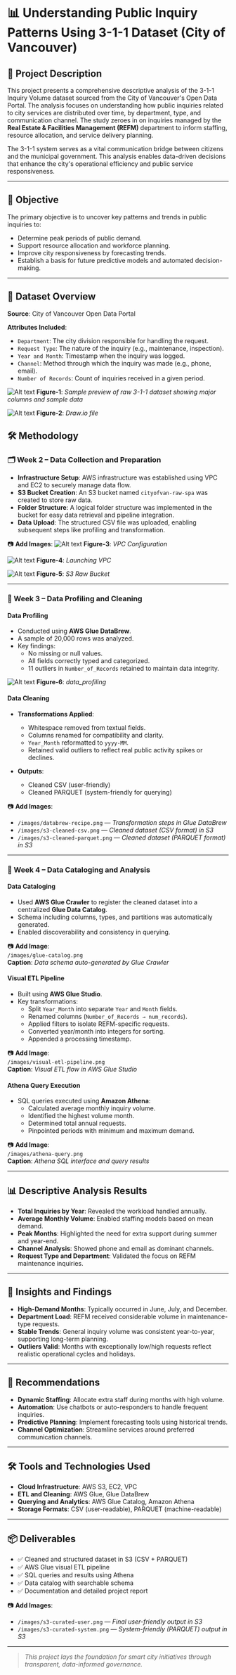 # 📊 Understanding Public Inquiry Patterns Using 3-1-1 Dataset (City of Vancouver)

## 📘 Project Description
This project presents a comprehensive descriptive analysis of the 3-1-1 Inquiry Volume dataset sourced from the City of Vancouver's Open Data Portal. The analysis focuses on understanding how public inquiries related to city services are distributed over time, by department, type, and communication channel. The study zeroes in on inquiries managed by the **Real Estate & Facilities Management (REFM)** department to inform staffing, resource allocation, and service delivery planning.

The 3-1-1 system serves as a vital communication bridge between citizens and the municipal government. This analysis enables data-driven decisions that enhance the city's operational efficiency and public service responsiveness.

---

## 🌟 Objective
The primary objective is to uncover key patterns and trends in public inquiries to:
- Determine peak periods of public demand.
- Support resource allocation and workforce planning.
- Improve city responsiveness by forecasting trends.
- Establish a basis for future predictive models and automated decision-making.

---

## 📂 Dataset Overview

**Source**: City of Vancouver Open Data Portal  

**Attributes Included**:
- `Department`: The city division responsible for handling the request.
- `Request Type`: The nature of the inquiry (e.g., maintenance, inspection).
- `Year and Month`: Timestamp when the inquiry was logged.
- `Channel`: Method through which the inquiry was made (e.g., phone, email).
- `Number of Records`: Count of inquiries received in a given period.

![Alt text](https://raw.githubusercontent.com/Spandana1494/data-analyst-spandana/main/images/csv.png)
**Figure-1**: _Sample preview of raw 3-1-1 dataset showing major columns and sample data_

![Alt text](https://raw.githubusercontent.com/Spandana1494/data-analyst-spandana/main/images/draw_io.png)
**Figure-2**: _Draw.io file_

## 🛠️ Methodology

### 🗂 Week 2 – Data Collection and Preparation
- **Infrastructure Setup**: AWS infrastructure was established using VPC and EC2 to securely manage data flow.
- **S3 Bucket Creation**: An S3 bucket named `cityofvan-raw-spa` was created to store raw data.
- **Folder Structure**: A logical folder structure was implemented in the bucket for easy data retrieval and pipeline integration.
- **Data Upload**: The structured CSV file was uploaded, enabling subsequent steps like profiling and transformation.

📷 **Add Images**:
![Alt text](https://raw.githubusercontent.com/Spandana1494/data-analyst-spandana/main/images/VPC_configuration.png)
**Figure-3**: _VPC Configuration_

![Alt text](https://raw.githubusercontent.com/Spandana1494/data-analyst-spandana/main/images/Launching_VPC.png)
**Figure-4**: _Launching VPC_

![Alt text](https://raw.githubusercontent.com/Spandana1494/data-analyst-spandana/main/images/S3_raw_bucket.png)
**Figure-5**: _S3 Raw Bucket_

---

### 🔬 Week 3 – Data Profiling and Cleaning

#### Data Profiling
- Conducted using **AWS Glue DataBrew**.
- A sample of 20,000 rows was analyzed.
- Key findings:
  - No missing or null values.
  - All fields correctly typed and categorized.
  - 11 outliers in `Number_of_Records` retained to maintain data integrity.

![Alt text](https://raw.githubusercontent.com/Spandana1494/data-analyst-spandana/main/images/S3_raw_bucket.png)
**Figure-6**: _data_profiling_

#### Data Cleaning
- **Transformations Applied**:
  - Whitespace removed from textual fields.
  - Columns renamed for compatibility and clarity.
  - `Year_Month` reformatted to `yyyy-MM`.
  - Retained valid outliers to reflect real public activity spikes or declines.

- **Outputs**:
  - Cleaned CSV (user-friendly)
  - Cleaned PARQUET (system-friendly for querying)

📷 **Add Images**:
- `/images/databrew-recipe.png` — _Transformation steps in Glue DataBrew_
- `/images/s3-cleaned-csv.png` — _Cleaned dataset (CSV format) in S3_
- `/images/s3-cleaned-parquet.png` — _Cleaned dataset (PARQUET format) in S3_

---

### 📃 Week 4 – Data Cataloging and Analysis

#### Data Cataloging
- Used **AWS Glue Crawler** to register the cleaned dataset into a centralized **Glue Data Catalog**.
- Schema including columns, types, and partitions was automatically generated.
- Enabled discoverability and consistency in querying.

📷 **Add Image**:  
`/images/glue-catalog.png`  
**Caption**: _Data schema auto-generated by Glue Crawler_

#### Visual ETL Pipeline
- Built using **AWS Glue Studio**.
- Key transformations:
  - Split `Year_Month` into separate `Year` and `Month` fields.
  - Renamed columns (`Number_of_Records → num_records`).
  - Applied filters to isolate REFM-specific requests.
  - Converted year/month into integers for sorting.
  - Appended a processing timestamp.

📷 **Add Image**:  
`/images/visual-etl-pipeline.png`  
**Caption**: _Visual ETL flow in AWS Glue Studio_

#### Athena Query Execution
- SQL queries executed using **Amazon Athena**:
  - Calculated average monthly inquiry volume.
  - Identified the highest volume month.
  - Determined total annual requests.
  - Pinpointed periods with minimum and maximum demand.

📷 **Add Image**:  
`/images/athena-query.png`  
**Caption**: _Athena SQL interface and query results_

---

## 📊 Descriptive Analysis Results

- **Total Inquiries by Year**: Revealed the workload handled annually.
- **Average Monthly Volume**: Enabled staffing models based on mean demand.
- **Peak Months**: Highlighted the need for extra support during summer and year-end.
- **Channel Analysis**: Showed phone and email as dominant channels.
- **Request Type and Department**: Validated the focus on REFM maintenance inquiries.

---

## 📄 Insights and Findings

- **High-Demand Months**: Typically occurred in June, July, and December.
- **Department Load**: REFM received considerable volume in maintenance-type requests.
- **Stable Trends**: General inquiry volume was consistent year-to-year, supporting long-term planning.
- **Outliers Valid**: Months with exceptionally low/high requests reflect realistic operational cycles and holidays.

---

## 🚀 Recommendations

- **Dynamic Staffing**: Allocate extra staff during months with high volume.
- **Automation**: Use chatbots or auto-responders to handle frequent inquiries.
- **Predictive Planning**: Implement forecasting tools using historical trends.
- **Channel Optimization**: Streamline services around preferred communication channels.

---

## 🛠️ Tools and Technologies Used

- **Cloud Infrastructure**: AWS S3, EC2, VPC  
- **ETL and Cleaning**: AWS Glue, Glue DataBrew  
- **Querying and Analytics**: AWS Glue Catalog, Amazon Athena  
- **Storage Formats**: CSV (user-readable), PARQUET (machine-readable)

---

## 📦 Deliverables

- ✅ Cleaned and structured dataset in S3 (CSV + PARQUET)  
- ✅ AWS Glue visual ETL pipeline  
- ✅ SQL queries and results using Athena  
- ✅ Data catalog with searchable schema  
- ✅ Documentation and detailed project report

📷 **Add Images**:
- `/images/s3-curated-user.png` — _Final user-friendly output in S3_
- `/images/s3-curated-system.png` — _System-friendly (PARQUET) output in S3_

---

> _This project lays the foundation for smart city initiatives through transparent, data-informed governance._

